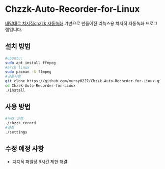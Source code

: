 # Chzzk-Auto-Recorder-for-Linux
[내맘대로 치지직chzzk 자동녹화](https://gall.dcinside.com/stellive/1150701) 기반으로 만들어진 리눅스용 치지직 자동녹화 프로그램입니다.

## 설치 방법
```bash
#ubuntu:
sudo apt install ffmpeg
#arch linux
sudo pacman -S ffmpeg
#공통사항
git clone https://github.com/munsy0227/Chzzk-Auto-Recorder-for-Linux.git
cd Chzzk-Auto-Recorder-for-Linux
./install
```

## 사용 방법
```bash
#녹화 실행
./chzzk_record
#설정
./settings
```
## 수정 예정 사항
- 치지직 파일당 9시간 제한 해결
